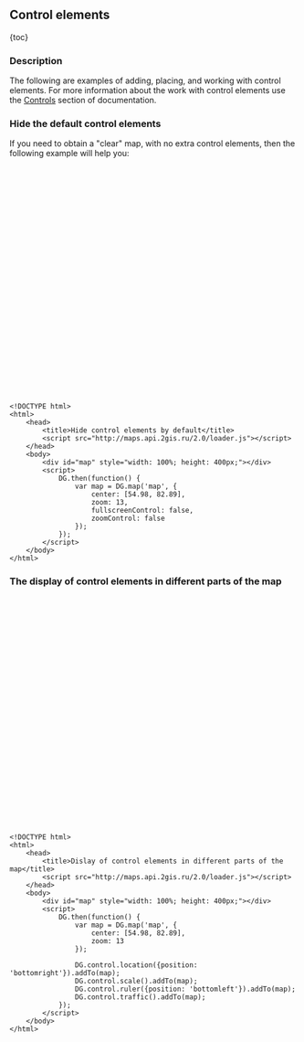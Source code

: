 ## Control elements

{toc}

### Description

The following are examples of adding, placing, and working with control elements. For more information about the work
with control elements use the <a href="/doc/maps/en/manual/controls">Controls</a> section of documentation.

### Hide the default control elements

If you need to obtain a "clear" map, with no extra control elements, then the following example will help you:

<script src="http://maps.api.2gis.ru/2.0/loader.js"></script>
<div id="map" style="width: 100%; height: 400px;"></div>
<script>
    DG.then(function() {
        var map = DG.map('map', {
            center: [54.98, 82.89],
            zoom: 13,
            fullscreenControl: false,
            zoomControl: false
        });
    });
</script>

    <!DOCTYPE html>
    <html>
        <head>
            <title>Hide control elements by default</title>
            <script src="http://maps.api.2gis.ru/2.0/loader.js"></script>
        </head>
        <body>
            <div id="map" style="width: 100%; height: 400px;"></div>
            <script>
                DG.then(function() {
                    var map = DG.map('map', {
                        center: [54.98, 82.89],
                        zoom: 13,
                        fullscreenControl: false,
                        zoomControl: false
                    });
                });
            </script>
        </body>
    </html>

### The display of control elements in different parts of the map

<div id="map1" style="width: 100%; height: 400px;"></div>
<script>
    DG.then(function() {
        var map = DG.map('map1', {
            center: [54.98, 82.89],
            zoom: 13
        });

        DG.control.location({position: 'bottomright'}).addTo(map);
        DG.control.scale().addTo(map);
        DG.control.ruler({position: 'bottomleft'}).addTo(map);
        DG.control.traffic().addTo(map);
    });
</script>

    <!DOCTYPE html>
    <html>
        <head>
            <title>Dislay of control elements in different parts of the map</title>
            <script src="http://maps.api.2gis.ru/2.0/loader.js"></script>
        </head>
        <body>
            <div id="map" style="width: 100%; height: 400px;"></div>
            <script>
                DG.then(function() {
                    var map = DG.map('map', {
                        center: [54.98, 82.89],
                        zoom: 13
                    });

                    DG.control.location({position: 'bottomright'}).addTo(map);
                    DG.control.scale().addTo(map);
                    DG.control.ruler({position: 'bottomleft'}).addTo(map);
                    DG.control.traffic().addTo(map);
                });
            </script>
        </body>
    </html>
